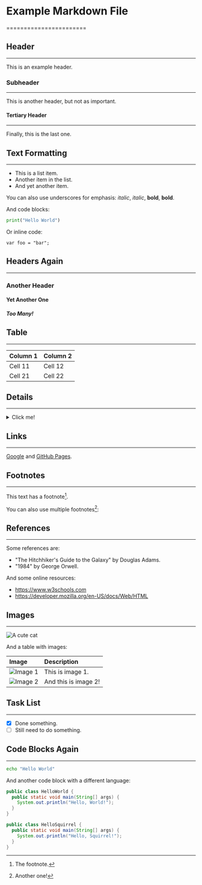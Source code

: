 # Example Markdown File
=======================

## Header
-----------

This is an example header.

### Subheader
-------------

This is another header, but not as important.

#### Tertiary Header
-------------------

Finally, this is the last one.

## Text Formatting
------------------

* This is a list item.
* Another item in the list.
* And yet another item.

You can also use underscores for emphasis: *italic*, _italic_, **bold**, __bold__.

And code blocks:

```python
print("Hello World")
```

Or inline code:

`var foo = "bar";`

## Headers Again
-----------------

### Another Header

#### Yet Another One

##### Too Many!

## Table
--------

| Column 1 | Column 2 |
|:---------|:---------|
| Cell 11  | Cell 12  |
| Cell 21  | Cell 22  |

## Details
------------

<details>
  <summary>Click me!</summary>
  This is some hidden content.
</details>

## Links
--------

[Google](https://www.google.com) and [GitHub Pages](https://pages.github.com).

## Footnotes
--------------

This text has a footnote[^1].

[^1]: The footnote.

You can also use multiple footnotes[^2]:

[^2]: Another one!

## References
----------------

Some references are:

* "The Hitchhiker's Guide to the Galaxy" by Douglas Adams.
* "1984" by George Orwell.

And some online resources:

* <https://www.w3schools.com>
* <https://developer.mozilla.org/en-US/docs/Web/HTML>

## Images
------------

![A cute cat](https://example.com/cat.jpg)

And a table with images:

| Image | Description |
|:------|:-------------|
| ![Image 1](https://example.com/image1.jpg) | This is image 1. |
| ![Image 2](https://example.com/image2.jpg) | And this is image 2! |

## Task List
--------------

* [x] Done something.
* [ ] Still need to do something.

## Code Blocks Again
-------------------

```bash
echo "Hello World"
```

And another code block with a different language:

```java
public class HelloWorld {
  public static void main(String[] args) {
    System.out.println("Hello, World!");
  }
}

public class HelloSquirrel {
  public static void main(String[] args) {
    System.out.println("Hello, Squirrel!");
  }
}
```

